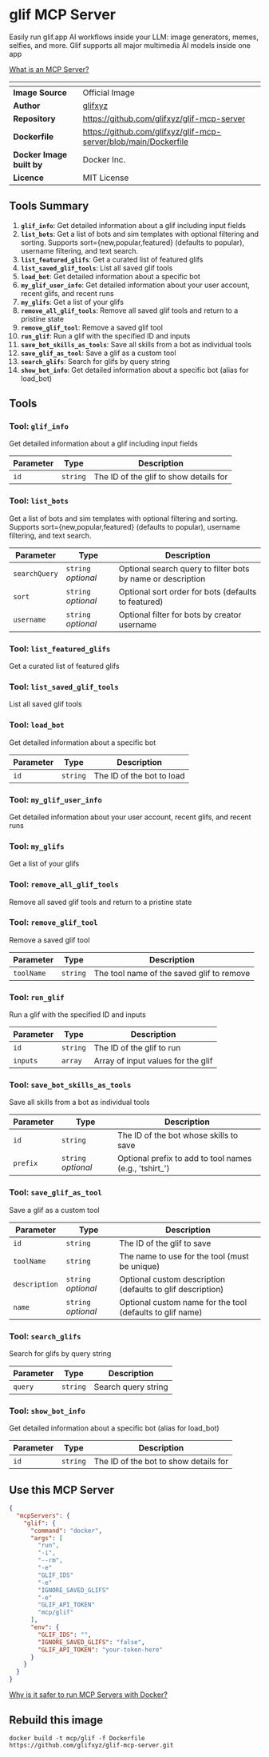 # glif MCP Server

Easily run glif.app AI workflows inside your LLM: image generators, memes, selfies, and more. Glif supports all major multimedia AI models inside one app

[What is an MCP Server?](https://www.anthropic.com/news/model-context-protocol)

| <!-- --> | <!-- --> |
|-----------|---------|
| **Image Source** | Official Image |
| **Author** | [glifxyz](https://github.com/glifxyz) |
| **Repository** | https://github.com/glifxyz/glif-mcp-server |
| **Dockerfile** | https://github.com/glifxyz/glif-mcp-server/blob/main/Dockerfile |
| **Docker Image built by** | Docker Inc. |
| **Licence** | MIT License |

## Tools Summary

 1. **`glif_info`**: Get detailed information about a glif including input fields
 1. **`list_bots`**: Get a list of bots and sim templates with optional filtering and sorting. Supports sort={new,popular,featured} (defaults to popular), username filtering, and text search.
 1. **`list_featured_glifs`**: Get a curated list of featured glifs
 1. **`list_saved_glif_tools`**: List all saved glif tools
 1. **`load_bot`**: Get detailed information about a specific bot
 1. **`my_glif_user_info`**: Get detailed information about your user account, recent glifs, and recent runs
 1. **`my_glifs`**: Get a list of your glifs
 1. **`remove_all_glif_tools`**: Remove all saved glif tools and return to a pristine state
 1. **`remove_glif_tool`**: Remove a saved glif tool
 1. **`run_glif`**: Run a glif with the specified ID and inputs
 1. **`save_bot_skills_as_tools`**: Save all skills from a bot as individual tools
 1. **`save_glif_as_tool`**: Save a glif as a custom tool
 1. **`search_glifs`**: Search for glifs by query string
 1. **`show_bot_info`**: Get detailed information about a specific bot (alias for load_bot)

## Tools

### Tool: **`glif_info`**

Get detailed information about a glif including input fields

| Parameter | Type | Description |
| - | - | - |
| `id` | `string` | The ID of the glif to show details for |

### Tool: **`list_bots`**

Get a list of bots and sim templates with optional filtering and sorting. Supports sort={new,popular,featured} (defaults to popular), username filtering, and text search.

| Parameter | Type | Description |
| - | - | - |
| `searchQuery` | `string` *optional* | Optional search query to filter bots by name or description |
| `sort` | `string` *optional* | Optional sort order for bots (defaults to featured) |
| `username` | `string` *optional* | Optional filter for bots by creator username |

### Tool: **`list_featured_glifs`**

Get a curated list of featured glifs

### Tool: **`list_saved_glif_tools`**

List all saved glif tools

### Tool: **`load_bot`**

Get detailed information about a specific bot

| Parameter | Type | Description |
| - | - | - |
| `id` | `string` | The ID of the bot to load |

### Tool: **`my_glif_user_info`**

Get detailed information about your user account, recent glifs, and recent runs

### Tool: **`my_glifs`**

Get a list of your glifs

### Tool: **`remove_all_glif_tools`**

Remove all saved glif tools and return to a pristine state

### Tool: **`remove_glif_tool`**

Remove a saved glif tool

| Parameter | Type | Description |
| - | - | - |
| `toolName` | `string` | The tool name of the saved glif to remove |

### Tool: **`run_glif`**

Run a glif with the specified ID and inputs

| Parameter | Type | Description |
| - | - | - |
| `id` | `string` | The ID of the glif to run |
| `inputs` | `array` | Array of input values for the glif |

### Tool: **`save_bot_skills_as_tools`**

Save all skills from a bot as individual tools

| Parameter | Type | Description |
| - | - | - |
| `id` | `string` | The ID of the bot whose skills to save |
| `prefix` | `string` *optional* | Optional prefix to add to tool names (e.g., 'tshirt_') |

### Tool: **`save_glif_as_tool`**

Save a glif as a custom tool

| Parameter | Type | Description |
| - | - | - |
| `id` | `string` | The ID of the glif to save |
| `toolName` | `string` | The name to use for the tool (must be unique) |
| `description` | `string` *optional* | Optional custom description (defaults to glif description) |
| `name` | `string` *optional* | Optional custom name for the tool (defaults to glif name) |

### Tool: **`search_glifs`**

Search for glifs by query string

| Parameter | Type | Description |
| - | - | - |
| `query` | `string` | Search query string |

### Tool: **`show_bot_info`**

Get detailed information about a specific bot (alias for load_bot)

| Parameter | Type | Description |
| - | - | - |
| `id` | `string` | The ID of the bot to show details for |

## Use this MCP Server

```json
{
  "mcpServers": {
    "glif": {
      "command": "docker",
      "args": [
        "run",
        "-i",
        "--rm",
        "-e"
        "GLIF_IDS"
        "-e"
        "IGNORE_SAVED_GLIFS"
        "-e"
        "GLIF_API_TOKEN"
        "mcp/glif"
      ],
      "env": {
        "GLIF_IDS": "",
        "IGNORE_SAVED_GLIFS": "false",
        "GLIF_API_TOKEN": "your-token-here"
      }
    }
  }
}
```

[Why is it safer to run MCP Servers with Docker?](https://www.docker.com/blog/the-model-context-protocol-simplifying-building-ai-apps-with-anthropic-claude-desktop-and-docker/)

## Rebuild this image

```console
docker build -t mcp/glif -f Dockerfile https://github.com/glifxyz/glif-mcp-server.git
```

